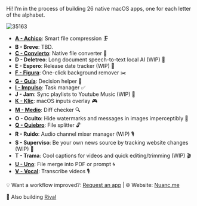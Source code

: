 Hi! I’m in the process of building 26 native macOS apps, one for each letter of the alphabet.

![35163](https://github.com/user-attachments/assets/8626d56a-4b45-48bf-8545-1f283ebd69c7)

- [**A - Achico**](https://github.com/nuance-dev/achico): Smart file compression 🗜️
- **B - Breve**: TBD.
- [**C - Convierto**](https://github.com/nuance-dev/convierto): Native file converter 🧪
- **D - Deletreo**: Long document speech-to-text local AI (WIP) 📢
- **E - Espero**: Release date tracker (WIP) 📆
- [**F - Figura**](https://github.com/nuance-dev/figura): One-click background remover ✂️
- [**G - Guía**](https://github.com/nuance-dev/guia): Decision helper 🤔
- [**I - Impulso**](https://github.com/nuance-devimpulso): Task manager ✅
- **J - Jam**: Sync playlists to Youtube Music (WIP) 📆
- [**K - Klic**](https://github.com/nuance-dev/klic): macOS inputs overlay 🎮
- [**M - Medio**](https://github.com/nuance-dev/medio): Diff checker 🔍
- **O - Oculto**: Hide watermarks and messages in images imperceptibly 🫥
- [**Q - Quiebro**](https://github.com/nuance-dev/quiebro): File splitter 🔓
- **R - Ruido**: Audio channel mixer manager (WIP) 🎙️
- **S - Superviso**: Be your own news source by tracking website changes (WIP) 📑
- **T - Trama**: Cool captions for videos and quick editing/trimming (WIP) 🎬
- [**U - Uno**](https://github.com/nuance-dev/uno): File merge into PDF or prompt 🌀 
- [**V - Vocal**](https://github.com/nuance-dev/vocal): Transcribe videos 🎙️

💡 Want a workflow improved?: [Request an app](https://github.com/nuance-dev/nuance/discussions/categories/ideas)  | 🌐 Website: [Nuanc.me](https://nuanc.me)

🤖 Also building [Rival](https://rival.tips)
